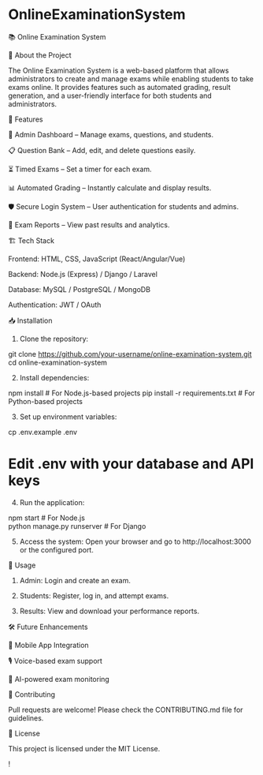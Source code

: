 # OnlineExaminationSystem


📚 Online Examination System

📌 About the Project

The Online Examination System is a web-based platform that allows administrators to create and manage exams while enabling students to take exams online. It provides features such as automated grading, result generation, and a user-friendly interface for both students and administrators.

🚀 Features

📝 Admin Dashboard – Manage exams, questions, and students.

📋 Question Bank – Add, edit, and delete questions easily.

⏳ Timed Exams – Set a timer for each exam.

📊 Automated Grading – Instantly calculate and display results.

🛡 Secure Login System – User authentication for students and admins.

📄 Exam Reports – View past results and analytics.


🏗 Tech Stack

Frontend: HTML, CSS, JavaScript (React/Angular/Vue)

Backend: Node.js (Express) / Django / Laravel

Database: MySQL / PostgreSQL / MongoDB

Authentication: JWT / OAuth


📥 Installation

1. Clone the repository:

git clone https://github.com/your-username/online-examination-system.git
cd online-examination-system


2. Install dependencies:

npm install  # For Node.js-based projects
pip install -r requirements.txt  # For Python-based projects


3. Set up environment variables:

cp .env.example .env  
# Edit .env with your database and API keys


4. Run the application:

npm start  # For Node.js  
python manage.py runserver  # For Django


5. Access the system:
Open your browser and go to http://localhost:3000 or the configured port.



🎯 Usage

1. Admin: Login and create an exam.


2. Students: Register, log in, and attempt exams.


3. Results: View and download your performance reports.



🛠 Future Enhancements

📲 Mobile App Integration

🎙 Voice-based exam support

🤖 AI-powered exam monitoring


🤝 Contributing

Pull requests are welcome! Please check the CONTRIBUTING.md file for guidelines.

📜 License

This project is licensed under the MIT License.


!

